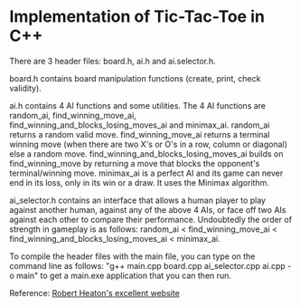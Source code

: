 # Implementation of Tic-Tac-Toe in C++

There are 3 header files: board.h, ai.h and ai.selector.h. 

board.h contains board manipulation functions (create, print, check validity).

ai.h contains 4 AI functions and some utilities. The 4 AI functions are random_ai, find_winning_move_ai, find_winning_and_blocks_losing_moves_ai and minimax_ai. 
random_ai returns a random valid move. find_winning_move_ai returns a terminal winning move (when there are two X's or O's in a row, column or diagonal) else a random move. find_winning_and_blocks_losing_moves_ai builds on find_winning_move by returning a move that blocks the opponent's terminal/winning move. minimax_ai is a perfect AI and its game can never end in its loss, only in its win or a draw. It uses the Minimax algorithm.

ai_selector.h contains an interface that allows a human player to play against another human, against any of the above 4 AIs, or face off two AIs against each other to compare their performance. Undoubtedly the order of strength in gameplay is as follows: random_ai < find_winning_move_ai < find_winning_and_blocks_losing_moves_ai < minimax_ai.

To compile the header files with the main file, you can type on the command line as follows: "g++ main.cpp board.cpp ai_selector.cpp ai.cpp -o main" to get a main.exe application that you can then run.

Reference: [Robert Heaton's excellent website](https://robertheaton.com/2018/10/09/programming-projects-for-advanced-beginners-3-a/)

